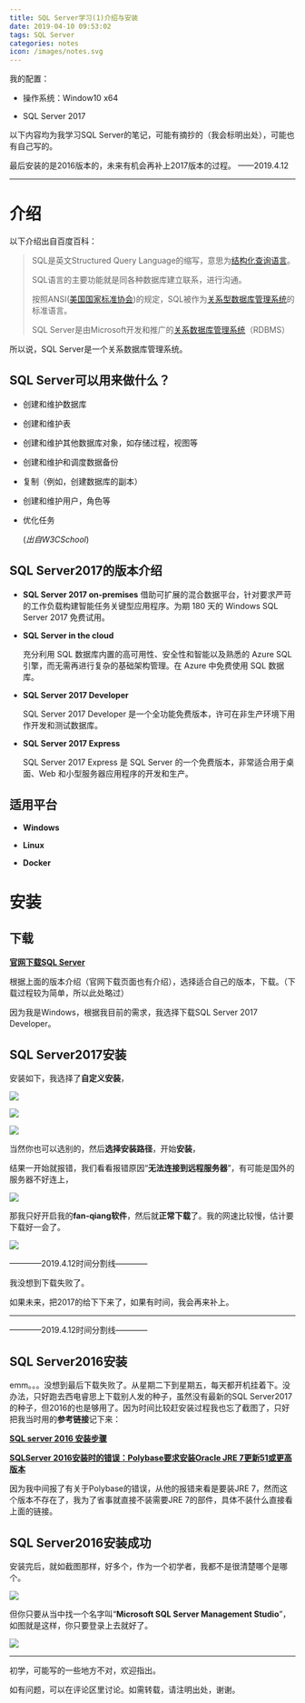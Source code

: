 ```yaml
---
title: SQL Server学习(1)介绍与安装
date: 2019-04-10 09:53:02
tags: SQL Server
categories: notes
icon: /images/notes.svg
---
```


我的配置：

- 操作系统：Window10 x64

- SQL Server 2017

以下内容均为我学习SQL Server的笔记，可能有摘抄的（我会标明出处），可能也有自己写的。

最后安装的是2016版本的，未来有机会再补上2017版本的过程。  ——2019.4.12

---
# 介绍

以下介绍出自百度百科：

> SQL是英文Structured Query Language的缩写，意思为[结构化查询语言](https://baike.baidu.com/item/%E5%85%B3%E7%B3%BB%E6%95%B0%E6%8D%AE%E5%BA%93%E7%AE%A1%E7%90%86%E7%B3%BB%E7%BB%9F)。
>
> SQL语言的主要功能就是同各种数据库建立联系，进行沟通。
>
> 按照ANSI([美国国家标准协会](https://baike.baidu.com/item/%E7%BE%8E%E5%9B%BD%E5%9B%BD%E5%AE%B6%E6%A0%87%E5%87%86%E5%AD%A6%E4%BC%9A/1351184?fromtitle=%E7%BE%8E%E5%9B%BD%E5%9B%BD%E5%AE%B6%E6%A0%87%E5%87%86%E5%8D%8F%E4%BC%9A&fromid=5709537))的规定，SQL被作为[关系型数据库管理系统](https://baike.baidu.com/item/%E5%85%B3%E7%B3%BB%E6%95%B0%E6%8D%AE%E5%BA%93%E7%AE%A1%E7%90%86%E7%B3%BB%E7%BB%9F/11032386?fromtitle=%E5%85%B3%E7%B3%BB%E5%9E%8B%E6%95%B0%E6%8D%AE%E5%BA%93%E7%AE%A1%E7%90%86%E7%B3%BB%E7%BB%9F&fromid=696511)的标准语言。
>
> SQL Server是由Microsoft开发和推广的[关系数据库管理系统](https://baike.baidu.com/item/%E5%85%B3%E7%B3%BB%E6%95%B0%E6%8D%AE%E5%BA%93%E7%AE%A1%E7%90%86%E7%B3%BB%E7%BB%9F/11032386)（RDBMS）

所以说，SQL Server是一个关系数据库管理系统。

## SQL Server可以用来做什么？

- 创建和维护数据库

- 创建和维护表

- 创建和维护其他数据库对象，如存储过程，视图等

- 创建和维护和调度数据备份

- 复制（例如，创建数据库的副本）

- 创建和维护用户，角色等

- 优化任务

  (*出自W3CSchool*)

## SQL Server2017的版本介绍

- **SQL Server 2017 on-premises**
  借助可扩展的混合数据平台，针对要求严苛的工作负载构建智能任务关键型应用程序。为期 180 天的 Windows SQL Server 2017 免费试用。

- **SQL Server in the cloud**

  充分利用 SQL 数据库内置的高可用性、安全性和智能以及熟悉的 Azure SQL 引擎，而无需再进行复杂的基础架构管理。在 Azure 中免费使用 SQL 数据库。

- **SQL Server 2017 Developer**

  SQL Server 2017 Developer 是一个全功能免费版本，许可在非生产环境下用作开发和测试数据库。

- **SQL Server 2017 Express**

  SQL Server 2017 Express 是 SQL Server 的一个免费版本，非常适合用于桌面、Web 和小型服务器应用程序的开发和生产。

## 适用平台

- **Windows**

- **Linux**

- **Docker**

# 安装

 ## 下载

**[官网下载SQL Server](https://www.microsoft.com/en-us/sql-server/sql-server-downloads#)**

根据上面的版本介绍（官网下载页面也有介绍），选择适合自己的版本，下载。（下载过程较为简单，所以此处略过）

因为我是Windows，根据我目前的需求，我选择下载SQL Server 2017 Developer。

## SQL Server2017安装

安装如下，我选择了**自定义安装**，

![](https://github.com/SPY-xxx/MyImagesOnline/blob/master/SQLServer/SQLfigure-1_1.png?raw=true)

![](https://github.com/SPY-xxx/MyImagesOnline/blob/master/SQLServer/SQLfigure-1_2.png?raw=true)

![](https://github.com/SPY-xxx/MyImagesOnline/blob/master/SQLServer/SQLfigure-1_3.png?raw=true)

当然你也可以选别的，然后**选择安装路径**，开始**安装**，

结果一开始就报错，我们看看报错原因“**无法连接到远程服务器**”，有可能是国外的服务器不好连上，

![](https://github.com/SPY-xxx/MyImagesOnline/blob/master/SQLServer/SQLfigure-1_4.png?raw=true)

那我只好开启我的**fan-qiang软件**，然后就**正常下载**了。我的网速比较慢，估计要下载好一会了。

![](https://github.com/SPY-xxx/MyImagesOnline/blob/master/SQLServer/SQLfigure-1_5.png?raw=true)



————2019.4.12时间分割线————

我没想到下载失败了。

如果未来，把2017的给下下来了，如果有时间，我会再来补上。

---

————2019.4.12时间分割线————

## SQL Server2016安装

emm。。。没想到最后下载失败了。从星期二下到星期五，每天都开机挂着下。没办法，只好跑去西电睿思上下载别人发的种子，虽然没有最新的SQL Server2017的种子，但2016的也是够用了。因为时间比较赶安装过程我也忘了截图了，只好把我当时用的**参考链接**记下来：

[**SQL server 2016 安装步骤**](https://www.cnblogs.com/ksguai/p/5869558.html)

[**SQLServer 2016安装时的错误：Polybase要求安装Oracle JRE 7更新51或更高版本**](https://zhidao.baidu.com/question/1758182120612261868.html)

因为我中间报了有关于Polybase的错误，从他的报错来看是要装JRE 7，然而这个版本不存在了，我为了省事就直接不装需要JRE 7的部件，具体不装什么直接看上面的链接。

## SQL Server2016安装成功

安装完后，就如截图那样，好多个，作为一个初学者，我都不是很清楚哪个是哪个。

![](https://github.com/SPY-xxx/MyImagesOnline/blob/master/SQLServer/SQLfigure-1_6.png?raw=true)

但你只要从当中找一个名字叫“**Microsoft SQL Server Management Studio**”，如图就是这样，你只要登录上去就好了。

![](https://github.com/SPY-xxx/MyImagesOnline/blob/master/SQLServer/SQLfigure-1_7.png?raw=true)

---

初学，可能写的一些地方不对，欢迎指出。

如有问题，可以在评论区里讨论。如需转载，请注明出处，谢谢。